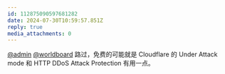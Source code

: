 ```yaml
---
id: 112875090597681282
date: 2024-07-30T10:59:57.851Z
reply: true
media_attachments: 0
---
```


[@admin](https://linery.m-c.us.kg/@admin) [@worldboard](https://ovo.st/club/worldboard) 路过，免费的可能就是 Cloudflare 的 Under Attack mode 和 HTTP DDoS Attack Protection 有用一点。


